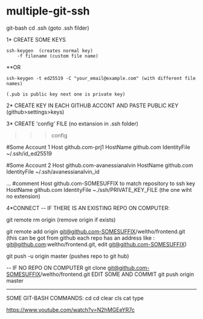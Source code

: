 # multiple-git-ssh
git-bash
	cd .ssh (goto .ssh filder)

1* CREATE SOME KEYS

	ssh-keygen  (creates normal key)
		-f filename (custom file name)
	
**OR

	ssh-keygen -t ed25519 -C "your_email@example.com" (with different file names)

	(.pub is public key next one is private key)


2* CREATE KEY IN EACH GITHUB ACCONT AND PASTE PUBLIC KEY (github>settings>keys)

3* CREATE 'config' FILE	(no extansion in .ssh folder)

>>>config

#Some Account 1
Host github.com-prj1
 HostName github.com
 IdentityFile ~/.ssh/id_ed25519

#Some Account 2
Host github.com-avanessianalvin
 HostName github.com
 IdentityFile ~/.ssh/avanessianalvin_id

...
#comment
Host github.com-SOMESUFFIX to match repository to ssh key
 HostName github.com
 IdentityFile ~./ssh/PRIVATE_KEY_FILE (the one wiht no extension)

4*CONNECT
-- IF THERE IS AN EXISTING REPO ON COMPUTER:

git remote rm origin 
(remove origin if exists)

git remote add origin git@github.com-SOMESUFFIX/weltho/frontend.git  
(this can be got from github each repo has an address like : git@github.com:weltho/frontend.git, edit git@github.com-SOMESUFFIX)

git push -u origin master
(pushes repo to git hub)

-- IF NO REPO ON COMPUTER
git clone git@github.com-SOMESUFFIX/weltho/frontend.git
EDIT SOME AND COMMIT
git push origin master

----------------------------------------------------------------
SOME GIT-BASH COMMANDS:
cd	cd
clear	cls
cat	type


https://www.youtube.com/watch?v=N2hMGEeYR7c
